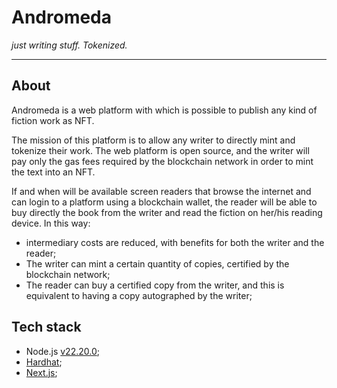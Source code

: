 # Andromeda

*just writing stuff. Tokenized.*

------

## About

Andromeda is a web platform with which is possible to publish any kind of fiction work as NFT.

The mission of this platform is to allow any writer to directly mint and tokenize their work.
The web platform is open source, and the writer will pay only the gas fees required by the blockchain network in order to mint the text into an NFT.

If and when will be available screen readers that browse the internet and can login to a platform using a blockchain wallet, the reader will be able to buy directly the book from the writer and read the fiction on her/his reading device. In this way:

* intermediary costs are reduced, with benefits for both the writer and the reader;
* The writer can mint a certain quantity of copies, certified by the blockchain network;
* The reader can buy a certified copy from the writer, and this is equivalent to having a copy autographed by the writer; 


## Tech stack

* Node.js [v22.20.0](https://nodejs.org/en);
* [Hardhat](https://hardhat.org/docs/getting-started);
* [Next.js](https://nextjs.org/docs/app/getting-started/installation);